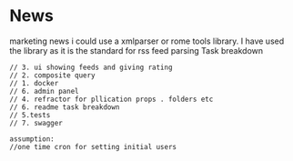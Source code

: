 # News
marketing news
i could use a xmlparser or rome tools library. I have used the library as it is the standard for rss feed parsing
Task breakdown

    // 3. ui showing feeds and giving rating
    // 2. composite query
    // 1. docker
    // 6. admin panel
    // 4. refractor for pllication props . folders etc
    // 6. readme task breakdown
    // 5.tests
    // 7. swagger
    
    assumption:
    //one time cron for setting initial users
